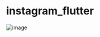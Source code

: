 # instagram_flutter

![image](https://user-images.githubusercontent.com/86878581/199146459-d921491f-66cd-4459-9e72-c5c1941d8c63.png)
